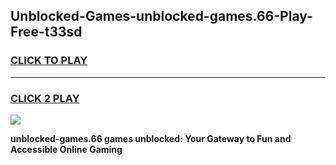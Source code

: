 
## Unblocked-Games-unblocked-games.66-Play-Free-t33sd
<h3>
<a href="https://premium76.site?title=unblocked-games.66&ref=19M">CLICK TO PLAY</a></h3>
<hr>

<h3>
<a href="https://premium76.site?title=unblocked-games.66&ref=19M">CLICK 2 PLAY</a>
  
</h3>

<a href="https://premium76.site?title=unblocked-games.66&ref=19M"><img src="https://clearcache.store/games.png"></a>


**unblocked-games.66 games unblocked: Your Gateway to Fun and Accessible Online Gaming**
